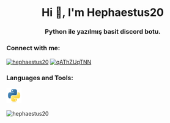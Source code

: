 <h1 align="center">Hi 👋, I'm Hephaestus20</h1>
<h3 align="center">Python ile yazılmış basit discord botu.</h3>

<h3 align="left">Connect with me:</h3>
<p align="left">
<a href="https://www.youtube.com/c/hephaestus20" target="blank"><img align="center" src="https://raw.githubusercontent.com/rahuldkjain/github-profile-readme-generator/master/src/images/icons/Social/youtube.svg" alt="hephaestus20" height="30" width="40" /></a>
<a href="https://discord.gg/qAThZUqTNN" target="blank"><img align="center" src="https://raw.githubusercontent.com/rahuldkjain/github-profile-readme-generator/master/src/images/icons/Social/discord.svg" alt="qAThZUqTNN" height="30" width="40" /></a>
</p>

<h3 align="left">Languages and Tools:</h3>
<p align="left"> <a href="https://www.python.org" target="_blank"> <img src="https://raw.githubusercontent.com/devicons/devicon/master/icons/python/python-original.svg" alt="python" width="40" height="40"/> </a> </p>

<p><img align="center" src="https://github-readme-stats.vercel.app/api/top-langs?username=hephaestus20&show_icons=true&locale=en&layout=compact" alt="hephaestus20" /></p>
